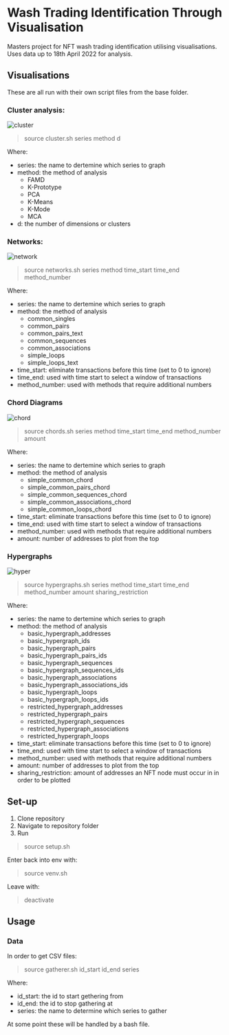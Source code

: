 # Wash Trading Identification Through Visualisation
Masters project for NFT wash trading identification utilising visualisations.
Uses data up to 18th April 2022 for analysis.

## Visualisations
These are all run with their own script files from the base folder.

### Cluster analysis:

![cluster](graphs/kprototype_axie_k10.png)

> source cluster.sh series method d

Where:
- series: the name to dertemine which series to graph
- method: the method of analysis
    - FAMD
    - K-Prototype
    - PCA
    - K-Means
    - K-Mode
    - MCA
- d: the number of dimensions or clusters


### Networks:

![network](graphs/BAYCpairs16.png)

> source networks.sh series method time_start time_end method_number

Where:
- series: the name to dertemine which series to graph
- method: the method of analysis
    - common_singles
    - common_pairs
    - common_pairs_text
    - common_sequences
    - common_associations
    - simple_loops
    - simple_loops_text
- time_start: eliminate transactions before this time (set to 0 to ignore)
- time_end: used with time start to select a window of transactions
- method_number: used with methods that require additional numbers

### Chord Diagrams

![chord](graphs/Crypchord40_400.png)

> source chords.sh series method time_start time_end method_number amount

Where:
- series: the name to dertemine which series to graph
- method: the method of analysis
    - simple_common_chord
    - simple_common_pairs_chord
    - simple_common_sequences_chord
    - simple_common_associations_chord
    - simple_common_loops_chord
- time_start: eliminate transactions before this time (set to 0 to ignore)
- time_end: used with time start to select a window of transactions
- method_number: used with methods that require additional numbers
- amount: number of addresses to plot from the top

### Hypergraphs

![hyper](graphs/BAYChyppairs25_10.png)

> source hypergraphs.sh series method time_start time_end method_number amount sharing_restriction

Where:
- series: the name to dertemine which series to graph
- method: the method of analysis
    - basic_hypergraph_addresses
    - basic_hypergraph_ids
    - basic_hypergraph_pairs
    - basic_hypergraph_pairs_ids
    - basic_hypergraph_sequences
    - basic_hypergraph_sequences_ids
    - basic_hypergraph_associations
    - basic_hypergraph_associations_ids
    - basic_hypergraph_loops
    - basic_hypergraph_loops_ids
    - restricted_hypergraph_addresses
    - restricted_hypergraph_pairs
    - restricted_hypergraph_sequences
    - restricted_hypergraph_associations
    - restricted_hypergraph_loops
- time_start: eliminate transactions before this time (set to 0 to ignore)
- time_end: used with time start to select a window of transactions
- method_number: used with methods that require additional numbers
- amount: number of addresses to plot from the top
- sharing_restriction: amount of addresses an NFT node must occur in in order to be plotted

## Set-up
1. Clone repository
2. Navigate to repository folder
3. Run
> source setup.sh

Enter back into env with:
> source venv.sh

Leave with:
> deactivate

## Usage
### Data
In order to get CSV files:
> source gatherer.sh id_start id_end series

Where:
- id_start: the id to start gethering from
- id_end: the id to stop gathering at
- series: the name to determine which series to gather

At some point these will be handled by a bash file.
